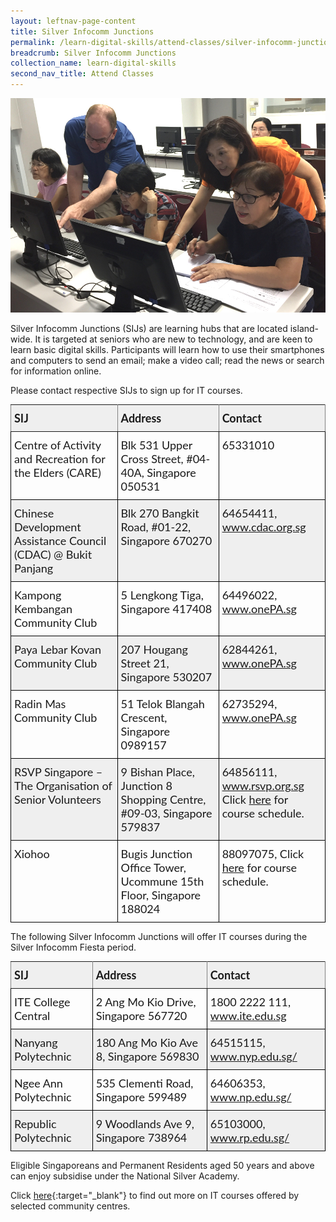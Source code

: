 ```yaml
---
layout: leftnav-page-content
title: Silver Infocomm Junctions
permalink: /learn-digital-skills/attend-classes/silver-infocomm-junctions/
breadcrumb: Silver Infocomm Junctions
collection_name: learn-digital-skills
second_nav_title: Attend Classes
---
```


![SIJ](/images/learn-digital-skills/sij/sij-01.jpeg)

Silver Infocomm Junctions (SIJs) are learning hubs that are located island-wide. It is targeted at seniors who are new to technology, and are keen to learn basic digital skills. Participants will learn how to use their smartphones and computers to send an email; make a video call; read the news or search for information online.<br>

Please contact respective SIJs to sign up for IT courses.

<style type="text/css">
.tg  {border-collapse:collapse;border-spacing:0;}
.tg td{font-family:Lato;font-size:18px;padding:10px 5px;border-style:solid;border-width:1px;overflow:hidden;word-break:normal;border-color:black;}
.tg th{font-family:Lato;font-size:18px;font-weight:normal;padding:10px 5px;border-style:solid;border-width:1px;overflow:hidden;word-break:normal;border-color:black;}
.tg .tg-kftd{background-color:#efefef;text-align:left;vertical-align:top}
.tg .tg-dvid{font-weight:bold;background-color:#efefef;border-color:inherit;text-align:left;vertical-align:top}
.tg .tg-0lax{text-align:left;vertical-align:top}
.tg .tg-c6of{background-color:#ffffff;border-color:inherit;text-align:left;vertical-align:top}
.tg .tg-y698{background-color:#efefef;border-color:inherit;text-align:left;vertical-align:top}
  .content table td, .content table th{
  border:1px solid;
}

.content table tbody tr:last-child td, .content table tbody tr:last-child th{
  border-bottom-width:thin;
}
</style>
<table class="tg">
  <tr>
    <th class="tg-dvid">SIJ</th>
    <th class="tg-dvid">Address</th>
    <th class="tg-dvid">Contact</th>
  </tr>
  <tr>
    <td class="tg-0lax">Centre of Activity and Recreation for the Elders (CARE)</td>
    <td class="tg-0lax">Blk 531 Upper Cross Street, #04-40A, Singapore 050531</td>
    <td class="tg-0lax">65331010<br></td>
  </tr>
  <tr>
    <td class="tg-kftd">Chinese Development Assistance Council (CDAC) @ Bukit Panjang</td>
    <td class="tg-kftd">Blk 270 Bangkit Road, #01-22, Singapore 670270</td>
    <td class="tg-kftd">64654411, <a href="https://www.cdac.org.sg/en/" target="_blank">www.cdac.org.sg</a></td>
  </tr>
  <tr>
    <td class="tg-0lax">Kampong Kembangan Community Club</td>
    <td class="tg-0lax">5 Lengkong Tiga, Singapore 417408</td>
    <td class="tg-0lax">64496022, <a href="https://www.onepa.sg" target="_blank">www.onePA.sg</a></td>
  </tr>
  <tr>
    <td class="tg-kftd">Paya Lebar Kovan Community Club</td>
    <td class="tg-kftd">207 Hougang Street 21, Singapore 530207</td>
    <td class="tg-kftd">62844261, <a href="https://www.onepa.sg" target="_blank">www.onePA.sg</a></td>
  </tr>
  <tr>
    <td class="tg-0lax">Radin Mas Community Club</td>
    <td class="tg-0lax">51 Telok Blangah Crescent, Singapore 0989157</td>
    <td class="tg-0lax">62735294, <a href="https://www.onepa.sg" target="_blank">www.onePA.sg</a></td>
  </tr>
  <tr>
    <td class="tg-kftd">RSVP Singapore – The Organisation of Senior Volunteers</td>
    <td class="tg-kftd">9 Bishan Place, Junction 8 Shopping Centre, #09-03, Singapore 579837</td>
    <td class="tg-kftd">64856111, <a href="https://rsvp.org.sg" target="_blank">www.rsvp.org.sg</a><br>
    Click <a href="https://rsvp.org.sg/cyberguide/" target="_blank">here</a> for course schedule.</td>
  </tr>
  <tr>
    <td class="tg-0lax">Xiohoo</td>
    <td class="tg-0lax">Bugis Junction Office Tower, Ucommune 15th Floor, Singapore 188024</td>
    <td class="tg-0lax">88097075, Click <a href="www.xiohoo.com" target="_blank">here</a> for course schedule.</td>
  </tr>
</table>

The following Silver Infocomm Junctions will offer IT courses during the Silver Infocomm Fiesta period.<br>

<table class="tg">
  <tr>
    <th class="tg-dvid">SIJ</th>
    <th class="tg-dvid">Address</th>
    <th class="tg-dvid">Contact</th>
  </tr>
  <tr>
    <td class="tg-0lax">ITE College Central</td>
    <td class="tg-0lax">2 Ang Mo Kio Drive, Singapore 567720</td>
    <td class="tg-0lax">1800 2222 111, <a href="https://www.ite.edu.sg" target="_blank">www.ite.edu.sg</a></td>
  </tr>
   <tr>
    <td class="tg-kftd">Nanyang Polytechnic</td>
    <td class="tg-kftd">180 Ang Mo Kio Ave 8, Singapore 569830</td>
    <td class="tg-kftd">64515115, <a href="https://www.nyp.edu.sg" target="_blank">www.nyp.edu.sg/</a></td>
  </tr>
  <tr>
    <td class="tg-0lax">Ngee Ann Polytechnic</td>
    <td class="tg-0lax">535 Clementi Road, Singapore 599489</td>
    <td class="tg-0lax">64606353, <a href="https://www.np.edu.sg/Pages/default.aspx" target="_blank">www.np.edu.sg/</a></td>
  </tr>
   <tr>
    <td class="tg-kftd">Republic Polytechnic</td>
    <td class="tg-kftd">9 Woodlands Ave 9, Singapore 738964</td>
    <td class="tg-kftd">65103000, <a href="https://www.rp.edu.sg/discover/" target="_blank">www.rp.edu.sg/</a></td>
  </tr>
</table>

Eligible Singaporeans and Permanent Residents aged 50 years and above can enjoy subsidise under the National Silver Academy.

Click [here](https://www.pa.gov.sg/our-programmes/lifeskills-and-lifestyle/senior-academy){:target="_blank"} to find out more on IT courses offered by selected community centres.

